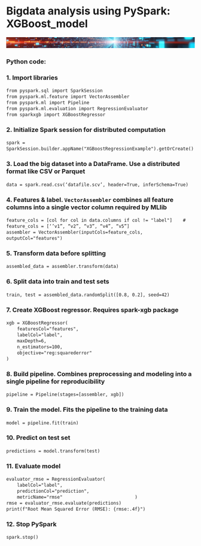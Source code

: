 # Bigdata analysis using PySpark: XGBoost_model

![Banner](docs/assets/images/banner_bigdata.jpg)

### Python code:

### 1. Import libraries
```
from pyspark.sql import SparkSession
from pyspark.ml.feature import VectorAssembler
from pyspark.ml import Pipeline
from pyspark.ml.evaluation import RegressionEvaluator
from sparkxgb import XGBoostRegressor
```
### 2. Initialize Spark session for distributed computation
```
spark = SparkSession.builder.appName("XGBoostRegressionExample").getOrCreate()
```
### 3. Load the big dataset into a DataFrame. Use a distributed format like CSV or Parquet
```
data = spark.read.csv(‘datafile.scv’, header=True, inferSchema=True)
```
### 4. Features & label. `VectorAssembler` combines all feature columns into a single vector column required by MLlib
```
feature_cols = [col for col in data.columns if col != "label"]    # feature_cols = [‘’v1”, “v2”, “v3”, “v4”, “v5”]
assembler = VectorAssembler(inputCols=feature_cols, outputCol="features")
```
### 5. Transform data before splitting
```
assembled_data = assembler.transform(data)
```
### 6. Split data into train and test sets
```
train, test = assembled_data.randomSplit([0.8, 0.2], seed=42)
```
### 7. Create XGBoost regressor. Requires spark-xgb package
```
xgb = XGBoostRegressor(
    featuresCol="features",
    labelCol="label",
    maxDepth=6,
    n_estimators=100,
    objective="reg:squarederror"
)
```
### 8. Build pipeline. Combines preprocessing and modeling into a single pipeline for reproducibility
```
pipeline = Pipeline(stages=[assembler, xgb])
```
### 9. Train the model. Fits the pipeline to the training data
```
model = pipeline.fit(train)
```
### 10. Predict on test set
```
predictions = model.transform(test)
```
### 11. Evaluate model
```
evaluator_rmse = RegressionEvaluator(
    labelCol="label",
    predictionCol="prediction",
    metricName="rmse"                           )
rmse = evaluator_rmse.evaluate(predictions)
print(f"Root Mean Squared Error (RMSE): {rmse:.4f}")
```
### 12. Stop PySpark
```
spark.stop()
```
